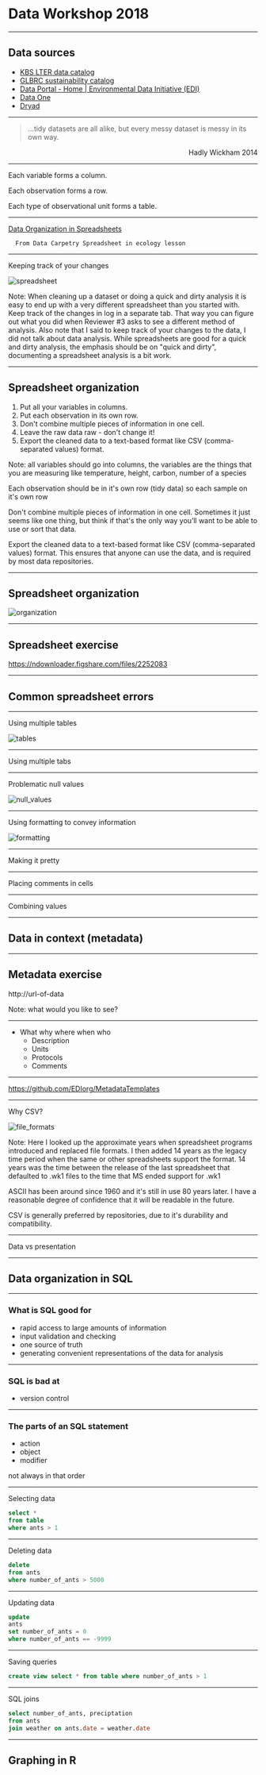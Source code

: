 # Data Workshop 2018

---

## Data sources

- [KBS LTER data catalog](https://lter.kbs.msu.edu/datatables)
- [GLBRC sustainability catalog](https://data.sustainability.glbrc.org)
- [Data Portal - Home | Environmental Data Initiative (EDI)](https://portal.edirepository.org/nis/home.jsp)
- [Data One](https://www.dataone.org)
- [Dryad](https://datadryad.org)

---

> ...tidy datasets are all alike, but every messy dataset is messy in its own way.

<div style="text-align: right"> Hadly Wickham 2014 </div>

---

Each variable forms a column.

Each observation forms a row.

Each type of observational unit forms a table.

---

[Data Organization in Spreadsheets](http://www.datacarpentry.org/spreadsheet-ecology-lesson/)



      From Data Carpetry Spreadsheet in ecology lesson
---

Keeping track of your changes

![spreadsheet](https://raw.githubusercontent.com/datacarpentry/spreadsheet-ecology-lesson/gh-pages/fig/spreadsheet-setup.png
"spreadsheet notes")

Note:
When cleaning up a dataset or doing a quick and dirty analysis it is easy
to end up with a very different spreadsheet than you started with. Keep track of
the changes in log in a separate tab.
That way you can figure out what you did when Reviewer #3 asks to see a
different method of analysis. Also note that I said to keep track of your
changes to the data, I did not talk about data analysis. While spreadsheets are
good for a quick and dirty analysis, the emphasis should be on "quick and
dirty", documenting a spreadsheet analysis is a bit work.

----

## Spreadsheet organization

1. Put all your variables in columns.
2. Put each observation in its own row.
3. Don't combine multiple pieces of information in one cell.
4. Leave the raw data raw - don't change it!
5. Export the cleaned data to a text-based format like CSV (comma-separated values) format.

Note:
all variables should go into columns, the variables are the things that
you are measuring like temperature, height, carbon, number of a species

Each observation should be in it's own row (tidy data) so each sample on it's
own row

Don't combine multiple pieces of information in one cell. Sometimes it just seems like one thing, but think if that's the only way you’ll want to be able to use or sort that data.

Export the cleaned data to a text-based format like CSV (comma-separated values) format. This ensures that anyone can use the data, and is required by most data repositories.

---

## Spreadsheet organization

![organization](http://www.datacarpentry.org/spreadsheet-ecology-lesson/fig/multiple-info.png
"Spreadsheet Organization")

---

## Spreadsheet exercise

https://ndownloader.figshare.com/files/2252083

---

## Common spreadsheet errors

---

Using multiple tables

![tables](http://www.datacarpentry.org/spreadsheet-ecology-lesson/fig/2_datasheet_example.jpg "multiple tables")

---

Using multiple tabs

---

Problematic null values

![null_values](http://www.datacarpentry.org/spreadsheet-ecology-lesson/fig/3_white_table_1.jpg "problematic null values")

---

Using formatting to convey information

![formatting](http://www.datacarpentry.org/spreadsheet-ecology-lesson/fig/formatting.png "don't use formatting for information")

---

Making it pretty

---

Placing comments in cells


---

Combining values

---

## Data in context (metadata)

---

## Metadata exercise

http://url-of-data


Note:
what would you like to see?

---

- What why where when who
  - Description
  - Units
  - Protocols
  - Comments


---

  https://github.com/EDIorg/MetadataTemplates

---

Why CSV?

![file_formats](http://oshtemo.kbs.msu.edu/bohms/file-extension.png "file formats")

Note:
Here I looked up the approximate years when spreadsheet programs introduced and
replaced file formats. I then added 14 years as the legacy time period when the
same or other spreadsheets support the format. 14 years was the time between the
release of the last spreadsheet that defaulted to .wk1 files to the time that MS
ended support for .wk1

ASCII has been around since 1960 and it's still in use 80 years later. I have a
reasonable degree of confidence that it will be readable in the future.

CSV is generally preferred by repositories, due to it's durability and
compatibility.

---

Data vs presentation

---

## Data  organization in SQL

---

### What is SQL good for

- rapid access to large amounts of information
- input validation and checking
- one source of truth
- generating convenient representations of the data for analysis

---

### SQL is bad at

- version control

---

### The parts of an SQL statement

- action
- object
- modifier


not always in that order

---

Selecting data

```SQL
select *
from table
where ants > 1
```
---

Deleting data

```SQL
delete
from ants
where number_of_ants > 5000
```
---

Updating data

```SQL
update
ants
set number_of_ants = 0
where number_of_ants == -9999
```

---

Saving queries

```SQL
create view select * from table where number_of_ants > 1
```

---

SQL joins

```SQL
select number_of_ants, preciptation
from ants
join weather on ants.date = weather.date
```

---

## Graphing in R
